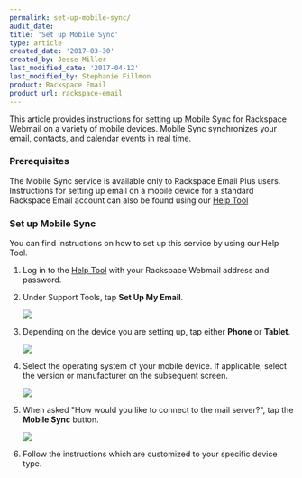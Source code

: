 ```yaml
---
permalink: set-up-mobile-sync/
audit_date:
title: 'Set up Mobile Sync'
type: article
created_date: '2017-03-30'
created_by: Jesse Miller
last_modified_date: '2017-04-12'
last_modified_by: Stephanie Fillmon
product: Rackspace Email
product_url: rackspace-email
---
```


This article provides instructions for setting up Mobile Sync for Rackspace Webmail on a variety of mobile devices.  Mobile Sync synchronizes your email, contacts, and calendar events in real time.

### Prerequisites

The Mobile Sync service is available only to Rackspace Email Plus users. Instructions for setting up email on a mobile device for a standard Rackspace Email account can also be found using our [Help Tool](https://emailhelp.rackspace.com/)

### Set up Mobile Sync

You can find instructions on how to set up this service by using our Help Tool.

1. Log in to the [Help Tool](https://emailhelp.rackspace.com/) with your Rackspace Webmail address and password.

2. Under Support Tools, tap **Set Up My Email**.

   <img src="{% asset_path rackspace-email/set-up-mobile-sync/mobile-sync-setup-1.PNG %}" />

3. Depending on the device you are setting up, tap either **Phone** or **Tablet**.

   <img src="{% asset_path rackspace-email/set-up-mobile-sync/mobile-sync-setup-2.PNG %}" />

4. Select the operating system of your mobile device. If applicable, select the version or manufacturer on the subsequent screen.

   <img src="{% asset_path rackspace-email/set-up-mobile-sync/mobile-sync-setup-3.PNG %}" />

5. When asked "How would you like to connect to the mail server?", tap the **Mobile Sync** button.

   <img src="{% asset_path rackspace-email/set-up-mobile-sync/mobile-sync-setup-4.PNG %}" />

6. Follow the instructions which are customized to your specific device type.
